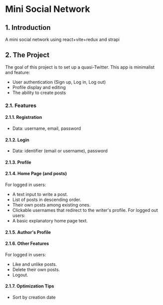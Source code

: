 # Mini Social Network

## 1. Introduction
A mini social network using react+vite+redux and strapi

## 2. The Project
The goal of this project is to set up a quasi-Twitter. This app is minimalist and  feature:
- User authentication (Sign up, Log in, Log out)
- Profile display and editing
- The ability to create posts

### 2.1. Features

#### 2.1.1. Registration
- Data: username, email, password

#### 2.1.2. Login
- Data: identifier (email or username), password

#### 2.1.3. Profile

#### 2.1.4. Home Page (and posts)
For logged in users:
- A text input to write a post.
- List of posts in descending order.
- Their own posts among existing ones.
- Clickable usernames that redirect to the writer's profile.
For logged out users: 
- A basic explanatory home page text.

#### 2.1.5. Author's Profile

#### 2.1.6. Other Features
For logged in users:
- Like and unlike posts.
- Delete their own posts.
- Logout.

#### 2.1.7. Optimization Tips
- Sort by creation date